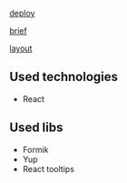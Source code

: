 [deploy](https://ilya-potapow.github.io/UsersRegistration_testTask/)

[brief](https://github.com/Ilya-Potapow/UsersRegistration_testTask/files/11665813/Frontend.Developer.Test.Assignment.pdf)

[layout](https://www.figma.com/file/ykJhQGVFGbQBEQZzuktwvm/TESTTASK---2022?type=design&node-id=581-0&t=FZD33oipXzYZSHsi-0)

## Used technologies
- React

## Used libs
- Formik
- Yup
- React tooltips


